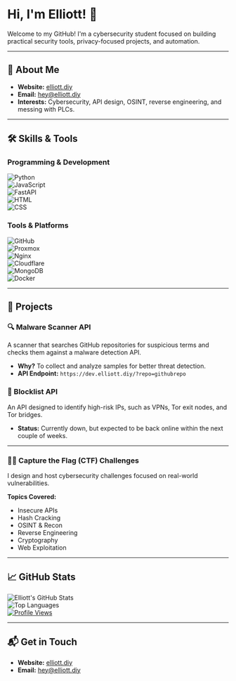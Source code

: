 # Hi, I'm Elliott! 👋  

Welcome to my GitHub! I'm a cybersecurity student focused on building practical security tools, privacy-focused projects, and automation.

---

## 🌟 About Me  

- **Website:** [elliott.diy](https://elliott.diy)
- **Email:** hey@elliott.diy 
- **Interests:** Cybersecurity, API design, OSINT, reverse engineering, and messing with PLCs.  

---

## 🛠️ Skills & Tools  

### Programming & Development  
![Python](https://img.shields.io/badge/-Python-3776AB?style=for-the-badge&logo=python&logoColor=white)  
![JavaScript](https://img.shields.io/badge/-JavaScript-F7DF1E?style=for-the-badge&logo=javascript&logoColor=black)  
![FastAPI](https://img.shields.io/badge/-FastAPI-009688?style=for-the-badge&logo=fastapi&logoColor=white)  
![HTML](https://img.shields.io/badge/-HTML-E34F26?style=for-the-badge&logo=html5&logoColor=white)  
![CSS](https://img.shields.io/badge/-CSS-1572B6?style=for-the-badge&logo=css3&logoColor=white)  

### Tools & Platforms  
![GitHub](https://img.shields.io/badge/-GitHub-181717?style=for-the-badge&logo=github&logoColor=white)  
![Proxmox](https://img.shields.io/badge/-Proxmox-E57000?style=for-the-badge&logo=proxmox&logoColor=white)  
![Nginx](https://img.shields.io/badge/-Nginx-009639?style=for-the-badge&logo=nginx&logoColor=white)  
![Cloudflare](https://img.shields.io/badge/-Cloudflare-F38020?style=for-the-badge&logo=cloudflare&logoColor=white)  
![MongoDB](https://img.shields.io/badge/-MongoDB-47A248?style=for-the-badge&logo=mongodb&logoColor=white)  
![Docker](https://img.shields.io/badge/-Docker-2496ED?style=for-the-badge&logo=docker&logoColor=white)  

---

## 🚀 Projects  

### 🔍 Malware Scanner API  
A scanner that searches GitHub repositories for suspicious terms and checks them against a malware detection API.  
- **Why?** To collect and analyze samples for better threat detection.  
- **API Endpoint:** `https://dev.elliott.diy/?repo=githubrepo`  

### 🔐 Blocklist API  
An API designed to identify high-risk IPs, such as VPNs, Tor exit nodes, and Tor bridges.  
- **Status:** Currently down, but expected to be back online within the next couple of weeks.  

---

### 🏴‍☠️ Capture the Flag (CTF) Challenges  
I design and host cybersecurity challenges focused on real-world vulnerabilities.  

**Topics Covered:**  
  - Insecure APIs  
  - Hash Cracking  
  - OSINT & Recon  
  - Reverse Engineering  
  - Cryptography  
  - Web Exploitation  

---

## 📈 GitHub Stats  

![Elliott's GitHub Stats](https://github-readme-stats.vercel.app/api?username=elliott-diy&show_icons=true&theme=tokyonight)  
![Top Languages](https://github-readme-stats.vercel.app/api/top-langs/?username=elliott-diy&layout=compact&theme=tokyonight)  
[![Profile Views](https://u8views.com/api/v1/github/profiles/63378937/views/day-week-month-total-count.svg)](https://u8views.com/github/elliott-diy)  

---

## 📬 Get in Touch  

- **Website:** [elliott.diy](https://elliott.diy)
- **Email:** hey@elliott.diy

